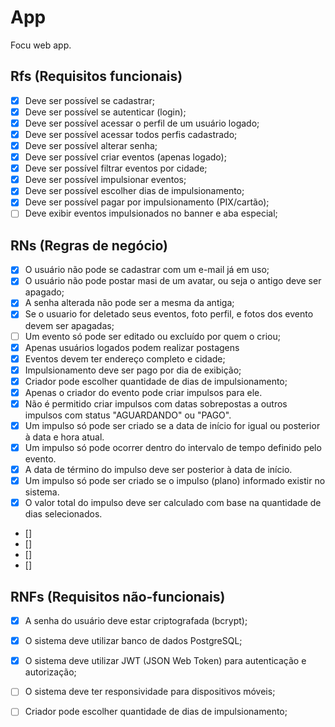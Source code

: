   # App

  Focu web app.

  ## Rfs (Requisitos funcionais)

  - [x] Deve ser possível se cadastrar;
  - [x] Deve ser possível se autenticar (login);
  - [x] Deve ser possível acessar o perfil de um usuário logado;
  - [x] Deve ser possível acessar todos perfis cadastrado;
  - [x] Deve ser possível alterar senha;
  - [x] Deve ser possível criar eventos (apenas logado);
  - [x] Deve ser possível filtrar eventos por cidade;
  - [x] Deve ser possível impulsionar eventos;
  - [x] Deve ser possível escolher dias de impulsionamento;
  - [x] Deve ser possível pagar por impulsionamento (PIX/cartão);
  - [ ] Deve exibir eventos impulsionados no banner e aba especial;

  ## RNs (Regras de negócio)

  - [x] O usuário não pode se cadastrar com um e-mail já em uso;
  - [x] O usuário não pode postar masi de um avatar, ou seja o antigo deve ser apagado;
  - [x] A senha alterada não pode ser a mesma da antiga;
  - [x] Se o usuario for deletado seus eventos, foto perfil, e fotos dos evento devem ser apagadas;
  - [ ] Um evento só pode ser editado ou excluído por quem o criou;
  - [x] Apenas usuários logados podem realizar postagens
  - [x] Eventos devem ter endereço completo e cidade;
  - [x] Impulsionamento deve ser pago por dia de exibição;
  - [x] Criador pode escolher quantidade de dias de impulsionamento;
  - [x] Apenas o criador do evento pode criar impulsos para ele.
  - [x] Não é permitido criar impulsos com datas sobrepostas a outros impulsos com status "AGUARDANDO" ou "PAGO".
  - [x] Um impulso só pode ser criado se a data de início for igual ou posterior à data e hora atual.
  - [x] Um impulso só pode ocorrer dentro do intervalo de tempo definido pelo evento.
  - [x] A data de término do impulso deve ser posterior à data de início.
  - [x] Um impulso só pode ser criado se o impulso (plano) informado existir no sistema.
  - [x] O valor total do impulso deve ser calculado com base na quantidade de dias selecionados.
  - [] 
  - [] 
  - [] 
  - [] 

  ## RNFs (Requisitos não-funcionais)

  - [x] A senha do usuário deve estar criptografada (bcrypt);
  - [x] O sistema deve utilizar banco de dados PostgreSQL;
  - [x] O sistema deve utilizar JWT (JSON Web Token) para autenticação e autorização;
  - [ ] O sistema deve ter responsividade para dispositivos móveis;
  - [ ] Criador pode escolher quantidade de dias de impulsionamento;

